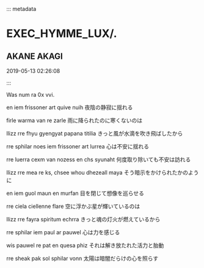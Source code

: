 ::: metadata

# EXEC_HYMME_LUX/.

## AKANE AKAGI

2019-05-13 02:26:08

:::

Was num ra 0x vvi.

en iem frissoner art quive nuih
夜陰の静寂に揺れる

firle warma van re zarle
雨に降られたのに寒くないのは

llizz rre fhyu gyengyat papana titilia
きっと風が水滴を吹き飛ばしたから

rre sphilar noes iem frissoner art lurrea
心は不安に揺れる

rre luerra cexm van nozess en chs syunaht
何度取り除いても不安は訪れる

llizz rre mea re ks, chsee whou dhezeall maya
そう暗示をかけられたかのように

en iem guol maun en murfan
目を閉じて想像を巡らせる

rre ciela ciellenne flare
空に浮かぶ星が輝いているのは

llizz rre fayra spiritum echrra
きっと魂の灯火が燃えているから

rre sphilar iem paul ar pauwel
心は力を感じる

wis pauwel re pat en quesa phiz
それは解き放たれた活力と胎動

rre sheak pak sol sphilar vonn
太陽は暗闇だらけの心を照らす
